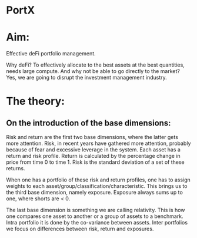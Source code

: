 # PortX

Aim:
====
Effective deFi portfolio management.

Why deFi? To effectively allocate to the best assets at the best quantities, needs
large compute. And why not be able to go directly to the market? 
Yes, we are going to disrupt the investment management industry.

The theory:
===========
On the introduction of the base dimensions:
-------------------------------------------
Risk and return are the first two base dimensions, 
where the latter gets more attention.
Risk, in recent years have gathered more attention, probably
because of fear and excessive leverage in the system.
Each asset has a return and risk profile. Return is calculated by the percentage
change in price from time 0 to time 1. Risk is the standard deviation of a set of these
returns.

When one has a portfolio of these risk and return profiles,
one has to assign weights to each asset/group/classification/characteristic. This brings us to
the third base dimension, namely exposure. Exposure always sums up to one,
where shorts are < 0.

The last base dimension is something we are calling relativity. 
This is how one compares one asset to another or a group of assets to a benchmark.
Intra portfolio it is done by the co-variance between assets. Inter portfolios
we focus on differences between risk, return and exposures.
